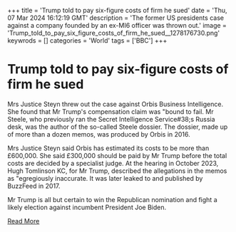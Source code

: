 +++
title = 'Trump told to pay six-figure costs of firm he sued'
date = 'Thu, 07 Mar 2024 16:12:19 GMT'
description = 'The former US presidents case against a company founded by an ex-MI6 officer was thrown out.'
image = 'Trump_told_to_pay_six_figure_costs_of_firm_he_sued__1278176730.png'
keywrods =  []
categories = 'World'
tags = ['BBC']
+++

# Trump told to pay six-figure costs of firm he sued

Mrs Justice Steyn threw out the case against Orbis Business Intelligence.
She found that Mr Trump<bb>'s compensation claim was <bb>"bound to fail.
Mr Steele, who previously ran the Secret Intelligence Service<bb>#38;s Russia desk, was the author of the so-called Steele dossier.
The dossier, made up of more than a dozen memos, was produced by Orbis in 2016.

Mrs Justice Steyn said Orbis has estimated its costs to be more than £600,000.
She said £300,000 should be paid by Mr Trump before the total costs are decided by a specialist judge.
At the hearing in October 2023, Hugh Tomlinson KC, for Mr Trump, described the allegations in the memos as <bb>"egregiously inaccurate.
It was later leaked to and published by BuzzFeed in 2017.

Mr Trump is all but certain to win the Republican nomination and fight a likely election against incumbent President Joe Biden.


[Read More](https://www.bbc.co.uk/news/uk-68499543)
